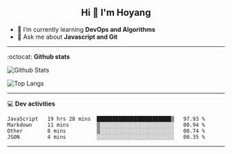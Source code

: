 <h2 align="center">Hi 👋 I'm Hoyang</h2>

- 🌱 I’m currently learning **DevOps and Algorithms**
- 💬 Ask me about **Javascript and Git**

-------

:octocat: **Github stats**

![Github Stats](https://github-readme-stats.vercel.app/api?username=hoyangtsai&count_private=true&show_icons=true&theme=blueberry)

![Top Langs](https://github-readme-stats.vercel.app/api/top-langs/?username=hoyangtsai&theme=blueberry&layout=compact&langs_count=8)

-------

:computer: **Dev activities**
<!--START_SECTION:waka-->
```text
JavaScript   19 hrs 28 mins  ████████████████████████▒   97.93 % 
Markdown     11 mins         ▒░░░░░░░░░░░░░░░░░░░░░░░░   00.94 % 
Other        8 mins          ▒░░░░░░░░░░░░░░░░░░░░░░░░   00.74 % 
JSON         4 mins          ░░░░░░░░░░░░░░░░░░░░░░░░░   00.35 % 
```
<!--END_SECTION:waka-->

-------
